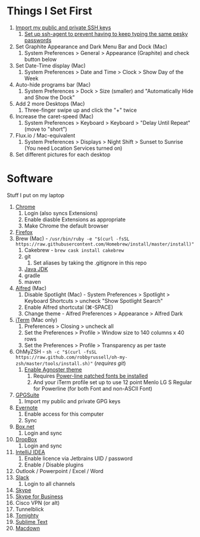# Things I Set First
  1. [Import my public and private SSH keys](https://www.debuntu.org/how-to-importexport-gpg-key-pair/)
      1. [Set up ssh-agent to prevent having to keep typing the same pesky passwords](https://help.github.com/articles/generating-a-new-ssh-key-and-adding-it-to-the-ssh-agent/)
  1. Set Graphite Appearance and Dark Menu Bar and Dock (Mac)
      1. System Preferences > General > Appearance (Graphite) and check button below
  1. Set Date-Time display (Mac)
      1. System Preferences > Date and Time > Clock > Show Day of the Week
  1. Auto-hide programs bar (Mac)
      1. System Preferences > Dock > Size (smaller) and "Automatically Hide and Show the Dock"
  1. Add 2 more Desktops (Mac)
      1. Three-finger swipe up and click the "+" twice
  1. Increase the caret-speed (Mac)
      1. System Preferences > Keyboard > Keyboard > "Delay Until Repeat" (move to "short")
  1. Flux.io / Mac-equivalent
      1. System Preferences > Displays > Night Shift > Sunset to Sunrise (You need Location Services turned on)
  1. Set different pictures for each desktop

# Software
Stuff I put on my laptop

  1. [Chrome](https://www.google.co.uk/chrome/browser/desktop/)
      1. Login (also syncs Extensions)
      1. Enable diasble Extensions as appropriate
      1. Make Chrome the default browser
  1. [Firefox](https://www.mozilla.org/en-GB/firefox/new/)
  1. Brew (Mac) - `/usr/bin/ruby -e "$(curl -fsSL https://raw.githubusercontent.com/Homebrew/install/master/install)"`
      1. Cakebrew - `brew cask install cakebrew`
      1. git
          1. Set aliases by taking the .gitignore in this repo
      1. [Java JDK](https://forum.shakacode.com/t/install-java-1-8-on-mac-os-el-capitan/389)
      1. gradle
      1. maven
  1. [Alfred](https://www.alfredapp.com/) (Mac)
      1. Disable Spotlight (Mac) - System Preferences > Spotlight > Keyboard Shortcuts > uncheck "Show Spotlight Search"
      1. Enable Alfred shortcutal (⌘-SPACE)
      1. Change theme - Alfred Preferences > Appearance > Alfred Dark
  1. [iTerm](https://www.iterm2.com/version3.html) (Mac only)
      1. Preferences > Closing > uncheck all
      1. Set the Preferences > Profile > Window size to 140 columns x 40 rows
      1. Set the Preferences > Profile > Transparency as per taste
  1. OhMyZSH - `sh -c "$(curl -fsSL https://raw.github.com/robbyrussell/oh-my-zsh/master/tools/install.sh)"` (*requires git*)
      1. [Enable Agnoster theme](https://github.com/robbyrussell/oh-my-zsh)
          1. Requires [Power-line patched fonts be installed](https://github.com/powerline/fonts)
          1. And your iTerm profile set up to use 12 point Menlo LG S Regular for Powerline (for both Font and non-ASCII Font)
  1. [GPGSuite](https://gpgtools.org/)
      1. Import my public and private GPG keys
  1. [Evernote](https://evernote.com/download/)
      1. Enable access for this computer
      1. Sync
  1. [Box.net](https://www.box.com/en-gb/resources/downloads)
      1. Login and sync
  1. [DropBox](https://www.dropbox.com/install)
      1. Login and sync
  1. [IntelliJ IDEA](https://www.jetbrains.com/idea/download/)
      1. Enable licence via Jetbrains UID / password
      1. Enable / Disable plugins
  1. Outlook / Powerpoint / Excel / Word
  1. [Slack](https://slack.com/downloads/osx)
      1. Login to all channels
  1. [Skype](https://www.skype.com/en/download-skype/skype-for-computer/)
  1. [Skype for Business](https://www.microsoft.com/en-gb/download/details.aspx?id=49440)
  1. Cisco VPN (or alt)
  1. Tunnelblick
  1. [Tomighty](http://tomighty.org/)
  1. [Sublime Text](https://www.sublimetext.com/download)
  1. [Macdown](https://macdown.uranusjr.com/)
  
